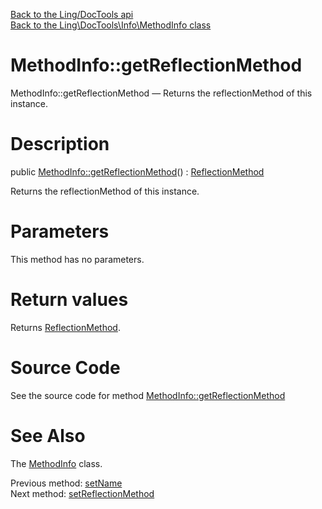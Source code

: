 [Back to the Ling/DocTools api](https://github.com/lingtalfi/DocTools/blob/master/doc/api/Ling/DocTools.md)<br>
[Back to the Ling\DocTools\Info\MethodInfo class](https://github.com/lingtalfi/DocTools/blob/master/doc/api/Ling/DocTools/Info/MethodInfo.md)


MethodInfo::getReflectionMethod
================



MethodInfo::getReflectionMethod — Returns the reflectionMethod of this instance.




Description
================


public [MethodInfo::getReflectionMethod](https://github.com/lingtalfi/DocTools/blob/master/doc/api/Ling/DocTools/Info/MethodInfo/getReflectionMethod.md)() : [ReflectionMethod](http://php.net/manual/en/class.reflectionmethod.php)




Returns the reflectionMethod of this instance.




Parameters
================

This method has no parameters.


Return values
================

Returns [ReflectionMethod](http://php.net/manual/en/class.reflectionmethod.php).








Source Code
===========
See the source code for method [MethodInfo::getReflectionMethod](/blob/master/Info/MethodInfo.php#L201-L204)


See Also
================

The [MethodInfo](https://github.com/lingtalfi/DocTools/blob/master/doc/api/Ling/DocTools/Info/MethodInfo.md) class.

Previous method: [setName](https://github.com/lingtalfi/DocTools/blob/master/doc/api/Ling/DocTools/Info/MethodInfo/setName.md)<br>Next method: [setReflectionMethod](https://github.com/lingtalfi/DocTools/blob/master/doc/api/Ling/DocTools/Info/MethodInfo/setReflectionMethod.md)<br>

